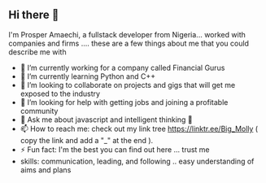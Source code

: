 ## Hi there 👋
 I'm Prosper Amaechi, a fullstack developer  from Nigeria... 
 worked with companies and firms ....  these are a few things about me that you could describe me with 



- 🔭 I’m currently working for a company called Financial Gurus 
- 🌱 I’m currently learning  Python and C++
- 👯 I’m looking to collaborate on  projects and gigs that will get me exposed to the industry
- 🤔 I’m looking for help with getting jobs and joining a profitable  community 
- 💬 Ask me about javascript  and intelligent thinking 💭 
- 📫 How to reach me:  check out my link tree https://linktr.ee/Big_Molly ( copy the link and add a "_" at the end ).
- ⚡ Fun fact:  I'm the best you can find out here ... trust me
-  skills: communication, leading, and following .. easy understanding of aims and plans

